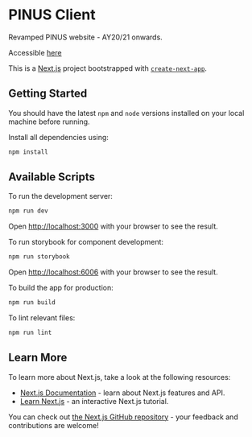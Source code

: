 # PINUS Client

Revamped PINUS website - AY20/21 onwards.

Accessible [here](pinusonline.org)

This is a [Next.js](https://nextjs.org/) project bootstrapped with [`create-next-app`](https://github.com/vercel/next.js/tree/canary/packages/create-next-app).

## Getting Started

You should have the latest `npm` and `node` versions installed on your local machine before running.

Install all dependencies using:
```bash
npm install
```

## Available Scripts

To run the development server:

```bash
npm run dev
```

Open [http://localhost:3000](http://localhost:3000) with your browser to see the result.

To run storybook for component development:
```bash
npm run storybook
```
Open [http://localhost:6006](http://localhost:6006) with your browser to see the result.

To build the app for production:
```bash
npm run build
```

To lint relevant files:
```bash
npm run lint
```

## Learn More

To learn more about Next.js, take a look at the following resources:

- [Next.js Documentation](https://nextjs.org/docs) - learn about Next.js features and API.
- [Learn Next.js](https://nextjs.org/learn) - an interactive Next.js tutorial.

You can check out [the Next.js GitHub repository](https://github.com/vercel/next.js/) - your feedback and contributions are welcome!
